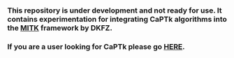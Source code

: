 ### This repository is under development and not ready for use. It contains experimentation for integrating CaPTk algorithms into the [MITK](http://mitk.org/wiki/MITK) framework by DKFZ.

### If you are a user looking for CaPTk please go [HERE](https://github.com/CBICA/CaPTk).